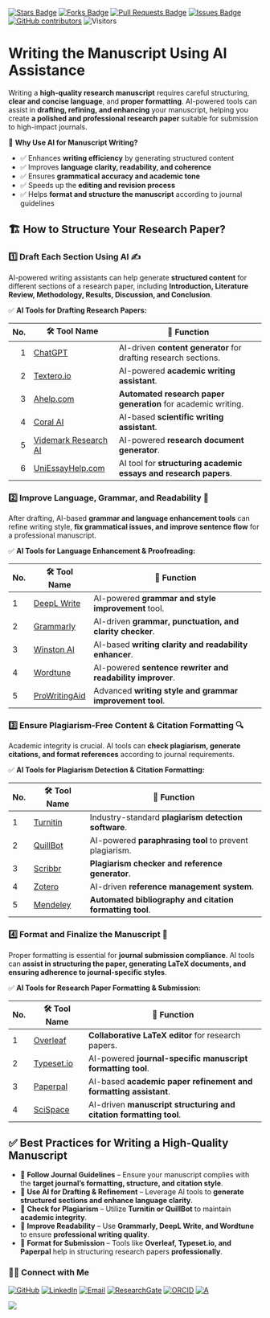 <a href="https://github.com/drshahizan/short-course/stargazers"><img src="https://img.shields.io/github/stars/drshahizan/short-course" alt="Stars Badge"/></a>
<a href="https://github.com/drshahizan/short-course/network/members"><img src="https://img.shields.io/github/forks/drshahizan/short-course" alt="Forks Badge"/></a>
<a href="https://github.com/drshahizan/short-course/pulls"><img src="https://img.shields.io/github/issues-pr/drshahizan/short-course" alt="Pull Requests Badge"/></a>
<a href="https://github.com/drshahizan/short-course"><img src="https://img.shields.io/github/issues/drshahizan/short-course" alt="Issues Badge"/></a>
<a href="https://github.com/drshahizan/short-course/graphs/contributors"><img alt="GitHub contributors" src="https://img.shields.io/github/contributors/drshahizan/short-course?color=2b9348"></a>
![Visitors](https://api.visitorbadge.io/api/visitors?path=https%3A%2F%2Fgithub.com%2Fdrshahizan%2Fshort-course&labelColor=%23d9e3f0&countColor=%23697689&style=flat)

# Writing the Manuscript Using AI Assistance

Writing a **high-quality research manuscript** requires careful structuring, **clear and concise language**, and **proper formatting**. AI-powered tools can assist in **drafting, refining, and enhancing** your manuscript, helping you create **a polished and professional research paper** suitable for submission to high-impact journals.  

📌 **Why Use AI for Manuscript Writing?**  
- ✅ Enhances **writing efficiency** by generating structured content  
- ✅ Improves **language clarity, readability, and coherence**  
- ✅ Ensures **grammatical accuracy and academic tone**  
- ✅ Speeds up the **editing and revision process**  
- ✅ Helps **format and structure the manuscript** according to journal guidelines  


## 🏗 **How to Structure Your Research Paper?**  

### 1️⃣ Draft Each Section Using AI ✍  
AI-powered writing assistants can help generate **structured content** for different sections of a research paper, including **Introduction, Literature Review, Methodology, Results, Discussion, and Conclusion**.  

✅ **AI Tools for Drafting Research Papers:**  

| No. | 🛠 **Tool Name** | 📖 **Function** | 
| ---: | ---------------- | ------------------ | 
| 1 | [ChatGPT](https://openai.com/chatgpt/) | AI-driven **content generator** for drafting research sections. | 
| 2 | [Textero.io](https://www.textero.io/) | AI-powered **academic writing assistant**. | 
| 3 | [Ahelp.com](https://www.ahelp.com/) | **Automated research paper generation** for academic writing. | 
| 4 | [Coral AI](https://coral.ai/) | AI-based **scientific writing assistant**. | 
| 5 | [Videmark Research AI](https://videmark.com/) | AI-powered **research document generator**. | 
| 6 | [UniEssayHelp.com](https://uniessayhelp.com/) | AI tool for **structuring academic essays and research papers**. | 


### **2️⃣ Improve Language, Grammar, and Readability** 📖  
After drafting, AI-based **grammar and language enhancement tools** can refine writing style, **fix grammatical issues, and improve sentence flow** for a professional manuscript.  

✅ **AI Tools for Language Enhancement & Proofreading:**  

| No. | 🛠 **Tool Name** | 📖 **Function** | 
| --- | ---------------- | ------------------ | 
| 1 | [DeepL Write](https://www.deepl.com/write) | AI-powered **grammar and style improvement** tool. | 
| 2 | [Grammarly](https://www.grammarly.com/) | AI-driven **grammar, punctuation, and clarity checker**. | 
| 3 | [Winston AI](https://winston.ai/) | AI-based **writing clarity and readability enhancer**. | 
| 4 | [Wordtune](https://www.wordtune.com/) | AI-powered **sentence rewriter and readability improver**. | 
| 5 | [ProWritingAid](https://prowritingaid.com/) | Advanced **writing style and grammar improvement tool**. | 

### **3️⃣ Ensure Plagiarism-Free Content & Citation Formatting** 🔍  
Academic integrity is crucial. AI tools can **check plagiarism, generate citations, and format references** according to journal requirements.  

✅ **AI Tools for Plagiarism Detection & Citation Formatting:**  

| No. | 🛠 **Tool Name** | 📖 **Function** | 
| --- | ---------------- | ------------------ | 
| 1 | [Turnitin](https://www.turnitin.com/) | Industry-standard **plagiarism detection software**. | 
| 2 | [QuillBot](https://www.quillbot.com/) | AI-powered **paraphrasing tool** to prevent plagiarism. | 
| 3 | [Scribbr](https://www.scribbr.com/) | **Plagiarism checker and reference generator**. | 
| 4 | [Zotero](https://www.zotero.org/) | AI-driven **reference management system**. | 
| 5 | [Mendeley](https://www.mendeley.com/) | **Automated bibliography and citation formatting tool**. | 

### **4️⃣ Format and Finalize the Manuscript** 📑  
Proper formatting is essential for **journal submission compliance**. AI tools can **assist in structuring the paper, generating LaTeX documents, and ensuring adherence to journal-specific styles**.  

✅ **AI Tools for Research Paper Formatting & Submission:**  

| No. | 🛠 **Tool Name** | 📖 **Function** | 
| --- | ---------------- | ------------------ | 
| 1 | [Overleaf](https://www.overleaf.com/) | **Collaborative LaTeX editor** for research papers. | 
| 2 | [Typeset.io](https://typeset.io/) | AI-powered **journal-specific manuscript formatting tool**. | 
| 3 | [Paperpal](https://www.paperpal.com/) | AI-based **academic paper refinement and formatting assistant**. | 
| 4 | [SciSpace](https://typeset.io/) | AI-driven **manuscript structuring and citation formatting tool**. | 

## ✅ **Best Practices for Writing a High-Quality Manuscript**  

- 📌 **Follow Journal Guidelines** – Ensure your manuscript complies with the **target journal’s formatting, structure, and citation style**.  
- 📌 **Use AI for Drafting & Refinement** – Leverage AI tools to **generate structured sections and enhance language clarity**.  
- 📌 **Check for Plagiarism** – Utilize **Turnitin or QuillBot** to maintain **academic integrity**.  
- 📌 **Improve Readability** – Use **Grammarly, DeepL Write, and Wordtune** to ensure **professional writing quality**.  
- 📌 **Format for Submission** – Tools like **Overleaf, Typeset.io, and Paperpal** help in structuring research papers **professionally**.  

### 🙌🏻 Connect with Me
<p align="left">
    <a href="https://github.com/drshahizan" target="_blank"><img alt="GitHub" src="https://img.shields.io/badge/-@drshahizan-181717?style=flat-square&logo=GitHub&logoColor=white"></a>
    <a href="https://www.linkedin.com/in/drshahizan" target="_blank"><img alt="LinkedIn" src="https://img.shields.io/badge/-drshahizan-blue?style=flat-square&logo=Linkedin&logoColor=white&link=https://www.linkedin.com/in/drshahizan/"></a>
    <a href="mailto:shahizan@utm.my" target="_blank"><img alt="Email" src="https://img.shields.io/badge/-shahizan@utm.my-c14438?style=flat-square&logo=Gmail&logoColor=white&link=mailto:shahizan@utm.my.com"></a>
    <a href="https://www.researchgate.net/profile/Mohd-Othman-28" target="_blank"><img alt="ResearchGate" src="https://img.shields.io/badge/-ResearchGate-00CCBB?style=flat-square&logo=ResearchGate&logoColor=white"></a>
    <a href="https://orcid.org/0000-0003-4261-1873" target="_blank"><img alt="ORCID" src="https://img.shields.io/badge/-ORCID-A6CE39?style=flat-square&logo=ORCID&logoColor=white"></a> 
 <a href="https://visitorbadge.io/status?path=https%3A%2F%2Fgithub.com%2Fdrshahizan" target="_blank"><img alt="A" src="https://api.visitorbadge.io/api/visitors?path=https%3A%2F%2Fgithub.com%2Fdrshahizan&labelColor=%23697689&countColor=%23555555&style=plastic"></a>
 
![](https://hit.yhype.me/github/profile?user_id=81284918)
</p>
